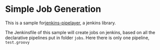 # Simple Job Generation

This is a sample for[jenkins-pipelayer](https://github.com/SAP/jenkins-pipelayer), a jenkins library.

The Jenkinsfile of this sample will create jobs on jenkins, based on all the declarative pipelines put in folder `jobs`. Here there is only one pipeline, `test.groovy`

